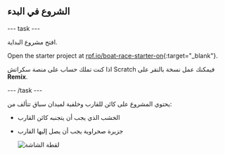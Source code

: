 ## الشروع في البدء

\--- task \---

افتح مشروع البداية.

Open the starter project at [rpf.io/boat-race-starter-on](https://rpf.io/boat-race-starter-on){:target="_blank"}.

اذا كنت تملك حساب على منصة سكراتش Scratch فيمكنك عمل نسخة بالنقر على **Remix**.

\--- /task \---

يحتوي المشروع على كائن للقارب وخلفية لميدان سباق تتألف من:

- الخشب الذي يجب أن يتجنبه كائن القارب
- جزيرة صحراوية يجب أن يصل إليها القارب
    
    ![لقطة الشاشة](images/boat-starter.png)